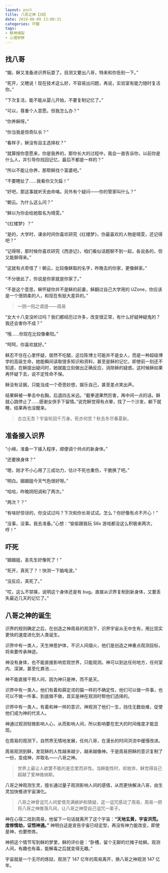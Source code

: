 ```yaml
---
layout: post
title: 八哥之神【30】
date: 2019-06-09 13:00:31
categories: 吓醒
tags:
- 鲸神魂裂
- 心理邪稣
---
```

## 找八哥

“姻，稣又准备进识界玩耍了。目测又要出八哥，特来和你告别一下。”

“死开，又瞎说！现在技术这么好，不容易出问题，再说，实验室有能力随时复活你。”

“下次复活，能不能从婴儿开始，不要复制记忆了。”

“可以，尊重个人意愿。但我怎么办？”

“你养稣呀。”

“你当我是惊奇队长？”

“看样子，稣没有自主选择权？”

“就算按你意愿来，你是我养的，那你长大的过程中，我会一直告诉你，以前你是什么人，并引导你找回记忆，最后不都是一样的？”

“所以不能让你养，那帮稣找个富婆吧。”

“不要瞎扯了……我看你又欠扁！”

“好吧，那这事就听天由命咯。另外有个疑问——你的管家叫什么？”

“朝云。为什么这么问？”

“稣以为你会给她取名为晴雯。”

“《红楼梦》？”

“是的，大学时，课余时间你喜欢研究《红楼梦》，你最喜欢的人物是晴雯，还记得吧？”

“记得呀，那时候你喜欢研究《西游记》，咱们看似话题聊不到一起，各说各的，但又能聊得来。”

“这就有点奇怪了！朝云，比较像稣取的名字，昨晚去的你家，更像稣家。”

“不分彼此了，你说是你家就是你家了。”

“不是这个意思，稣怀疑你并不是稣的前妻，稣翻过自己大学用的 UZone，你应该是一个很阴柔的人，和现在有挺大差异的。”

> 一阴一阳之谓道——周易

“女大十八变没听过吗？我们都经历过许多，改变很正常，有什么好疑神疑鬼的？我还会害你不成？”

“哦……你现在比较像秦阳。”

“呵呵，你喜欢就好。”

稣忍不住在心里怀疑，居然不吃醋，这位陈博士可能并不是女人，而是一种超级博学的高级生命，她能瞬间读取很多知识和资料，甚至是稣的记忆，即使前一刻还不知道，在稣提出疑问时，她就能立刻做出正确反应，消除稣的疑惑。这时候稣如果再怀疑下去，说不定性命不保。

稣没有证据，只能当成一个奇思妙想，娱乐自己，甚至差点笑出声。

结果稣被一拳击中右胸，后退四五米远。“截拳道果然厉害，再中间一点的话，稣就心跳停止了……感谢女侠手下留情。”说完稣觉得有点晕，找了一个沙发，躺下就睡，结果再也没醒来。

> 古岂无吾？宇宙轮回千万身。死亦何苦？秋去冬尽春夏新。

## 准备接入识界

“小绵，准备一下接入程序，顺便调个帅点的新身体。”

“还要换身体？”

“嗯，刚才不小心用了三成功力，估计不死也重伤，干脆换了吧。”

“明白。姻姻姐今天气色很好呀。”

“哈哈，昨晚阴阳调和了两次。”

“两次？？”

“有啥好惊讶的，你没试过吗？下次和你长哥试试。怎么？你好像有点不开心！”

“没事，没事。我去准备。”心想：“偷偷跟我玩 S6x 游戏都没这么积极来两次，哼！”

## 吓死

“姻姻姐，圣先生好像死了！”

“死开，真死了？！快测一下脑电波。”

“没反应，真死了。”

“哎，这么不禁揍，说明这个身体还是有 bug。直接从识界复制到新身体，又要丢失最近几天的记忆了。”

## 八哥之神的诞生

识界的规则确定之后，在创造之神周易的观测下，识界宇宙从无中生有，用比现实更快的速度进化到人类诞生。

识界中有一类人，天生神思护体，不识人间烟火，他们是创造之神重点观测目标，将来要传承神迹。

神没有身体，也不能直接影响宏观世界，只能观测。神可以到达任何地方，任何室内、深渊，甚至化粪池……

神不能直接干预人间，因为神只是神，而不是天。

识界中有一类人，他们有着和薛定谔的猫一样的不确定性，他们可以做一件事，也可以不做一件事，到底做不做，其实是神在观测时帮他们选择的。

识界中有一类人，有着和神一样的意识，神观测了他们一生，挡住无数劫难，促使他们成为神的代言人。

神通过观测轻微影响人心，从而影响人间，所以影响要在宏大的时间维度才能显现。

在周易的观测下，自然界无情地发展，任何八哥，在漫长的时间洪流中缓慢改进。

周易观测到稣，发现稣的人性越来越少，越来越像神。于是周易把稣的意识复制了一份，变成神，并取名——八哥之神。

> 世界上最让人欲罢不能的是恋爱而非性。当稣能性时，却放弃，稣觉得自己超越了爱神维纳斯。

八哥之神观测生灵，擅长通过量子观测影响人间的感情，从而更快解决八哥，由生灵加快推进宇宙演化。

> 八哥之神曾诅咒人间爱情充满嫉妒和猜疑，这一诅咒感动了周易，周易一把将八哥之神推落凡间，让八哥之神受自己诅咒一辈子。

神在心宿二找到周易，他留下一句话就离开了这个宇宙：**“天地玄黄，宇宙洪荒。度修情劫，证悟神通。”** 神明白这是宣告宇宙已经定型，再没有神力能改变，即使是神，也要修炼。

神把这个情节写到稣的梦里，稣的评价是：“卧槽，留个无聊的烂摊子给稣。观测人间，有趣也有毒，能解毒之后就变得无趣。”

宇宙就是一个无尽的炼狱，观测了 147 亿年的周易离开，换八哥之神观测 147 亿年。
